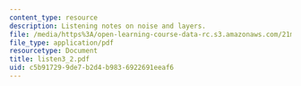 ```yaml
---
content_type: resource
description: Listening notes on noise and layers.
file: /media/https%3A/open-learning-course-data-rc.s3.amazonaws.com/21m-361-composing-with-computers-i-electronic-music-composition-spring-2008/c5b917299de7b2d4b9836922691eeaf6_listen3_2.pdf
file_type: application/pdf
resourcetype: Document
title: listen3_2.pdf
uid: c5b91729-9de7-b2d4-b983-6922691eeaf6
---
```

